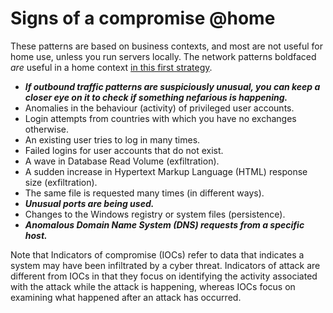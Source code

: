 # Signs of a compromise @home

These patterns are based on business contexts, and most are not useful for home use, unless you run servers locally. The network patterns boldfaced *are* useful in a home context [in this first strategy](../diy/strategy.md).

* ***If outbound traffic patterns are suspiciously unusual, you can keep a closer eye on it to check if something nefarious is happening.***
* Anomalies in the behaviour (activity) of privileged user accounts.
* Login attempts from countries with which you have no exchanges otherwise.
* An existing user tries to log in many times.
* Failed logins for user accounts that do not exist.
* A wave in Database Read Volume (exfiltration).
* A sudden increase in Hypertext Markup Language (HTML) response size (exfiltration).
* The same file is requested many times (in different ways).
* ***Unusual ports are being used.***
* Changes to the Windows registry or system files (persistence).
* ***Anomalous Domain Name System (DNS) requests from a specific host.***

Note that Indicators of compromise (IOCs) refer to data that indicates a system may have been infiltrated by a cyber threat. Indicators of attack are different from IOCs in that they focus on identifying the activity associated with the attack while the attack is happening, whereas IOCs focus on examining what happened after an attack has occurred.

